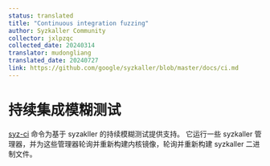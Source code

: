 ```yaml
---
status: translated
title: "Continuous integration fuzzing"
author: Syzkaller Community
collector: jxlpzqc
collected_date: 20240314
translator: mudongliang
translated_date: 20240727
link: https://github.com/google/syzkaller/blob/master/docs/ci.md
---
```


# 持续集成模糊测试

[syz-ci](../syz-ci/) 命令为基于 syzakller 的持续模糊测试提供支持。
它运行一些 syzkaller 管理器，并为这些管理器轮询并重新构建内核镜像，轮询并重新构建 syzkaller 二进制文件。